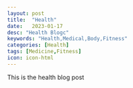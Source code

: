 ```yaml
---
layout: post
title:  "Health"
date:   2023-01-17
desc: "Health Blogc"
keywords: "Health,Medical,Body,Fitness"
categories: [Health]
tags: [Medicine,Fitness]
icon: icon-html
---
```


This is the health blog post
